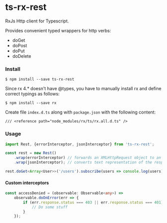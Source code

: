 # ts-rx-rest
RxJs Http client for Typescript.

Provides convenient typed wrappers for http verbs:

* doGet
* doPost
* doPut
* doDelete

### Install
```
$ npm install --save ts-rx-rest
```
Since rx 4.* doesn't have @types, you have to manually install rx and define correct typings as follows:
```
$ npm install --save rx
```
Create file `index.d.ts` along with `package.json` with the following content:
```
/// <reference path="node_modules/rx/ts/rx.all.d.ts" />
```

### Usage


```typescript
import Rest, {errorInterceptor, jsonInterceptor} from 'ts-rx-rest';

const rest = new Rest()
    .wrap(errorInterceptor) // forwards an XMLHttpRequest object to an error branch of the observable
    .wrap(jsonInterceptor); // converts text representation of the response to json

rest.doGet<Array<User>>('/users').subscribe(users => console.log(users));
```

#### Custom interceptors

```typescript
const accessDenied = (observable: Observable<any>) =>
    observable.doOnError(err => {
        if (err.response.status === 403 || err.response.status === 401) {
            // Do some stuff
        }
    });
```